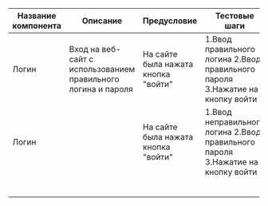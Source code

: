 | Название компонента | Описание                                                      | Предусловие                         | Тестовые шаги                                                                   | Тестовая информация            | Ожидаемый результат                          | Результат                        |
| ------------------- | ------------------------------------------------------------- | ----------------------------------- | ------------------------------------------------------------------------------- | ------------------------------ | -------------------------------------------- | -------------------------------- |
| Логин               | Вход на веб-сайт с использованием правильного логина и пароля | На сайте была нажата кнопка "войти" | 1.Ввод правильного логина 2.Ввод правильного пароля 3.Нажатие на кнопку войти   | Логин: eduat Пароль: 123456    | Пользователь должен быть успешно авторизован | Пользователь успешно авторизован |
| Логин               |                                                               | На сайте была нажата кнопка "войти" | 1.Ввод неправильного логина 2.Ввод правильного пароля 3.Нажатие на кнопку войти | Логин: invalidß Пароль: 123456 | Приложение выведет сообщение                 |                                  |
|                     |                                                               |                                     |                                                                                 |                                |                                              |                                  |
|                     |                                                               |                                     |                                                                                 |                                |                                              |                                  |
|                     |                                                               |                                     |                                                                                 |                                |                                              |                                  |
|                     |                                                               |                                     |                                                                                 |                                |                                              |                                  |
|                     |                                                               |                                     |                                                                                 |                                |                                              |                                  |
|                     |                                                               |                                     |                                                                                 |                                |                                              |                                  |
